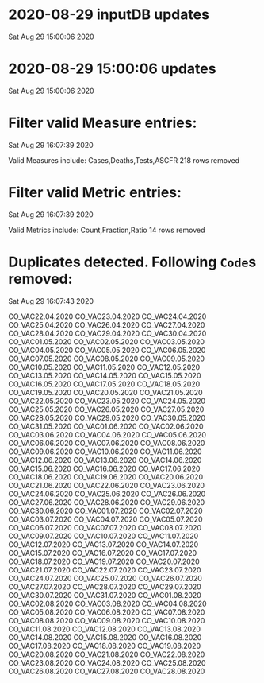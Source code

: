 
# 2020-08-29 inputDB updates 
 Sat Aug 29 15:00:06 2020 


# 2020-08-29 15:00:06 updates 
 Sat Aug 29 15:00:06 2020 


# Filter valid Measure entries: 
 Sat Aug 29 16:07:39 2020 

Valid Measures include: Cases,Deaths,Tests,ASCFR
 218 rows removed
# Filter valid Metric entries: 
 Sat Aug 29 16:07:39 2020 

Valid Metrics include: Count,Fraction,Ratio
 14 rows removed
# Duplicates detected. Following `Code`s removed: 
 Sat Aug 29 16:07:43 2020 

CO_VAC22.04.2020
CO_VAC23.04.2020
CO_VAC24.04.2020
CO_VAC25.04.2020
CO_VAC26.04.2020
CO_VAC27.04.2020
CO_VAC28.04.2020
CO_VAC29.04.2020
CO_VAC30.04.2020
CO_VAC01.05.2020
CO_VAC02.05.2020
CO_VAC03.05.2020
CO_VAC04.05.2020
CO_VAC05.05.2020
CO_VAC06.05.2020
CO_VAC07.05.2020
CO_VAC08.05.2020
CO_VAC09.05.2020
CO_VAC10.05.2020
CO_VAC11.05.2020
CO_VAC12.05.2020
CO_VAC13.05.2020
CO_VAC14.05.2020
CO_VAC15.05.2020
CO_VAC16.05.2020
CO_VAC17.05.2020
CO_VAC18.05.2020
CO_VAC19.05.2020
CO_VAC20.05.2020
CO_VAC21.05.2020
CO_VAC22.05.2020
CO_VAC23.05.2020
CO_VAC24.05.2020
CO_VAC25.05.2020
CO_VAC26.05.2020
CO_VAC27.05.2020
CO_VAC28.05.2020
CO_VAC29.05.2020
CO_VAC30.05.2020
CO_VAC31.05.2020
CO_VAC01.06.2020
CO_VAC02.06.2020
CO_VAC03.06.2020
CO_VAC04.06.2020
CO_VAC05.06.2020
CO_VAC06.06.2020
CO_VAC07.06.2020
CO_VAC08.06.2020
CO_VAC09.06.2020
CO_VAC10.06.2020
CO_VAC11.06.2020
CO_VAC12.06.2020
CO_VAC13.06.2020
CO_VAC14.06.2020
CO_VAC15.06.2020
CO_VAC16.06.2020
CO_VAC17.06.2020
CO_VAC18.06.2020
CO_VAC19.06.2020
CO_VAC20.06.2020
CO_VAC21.06.2020
CO_VAC22.06.2020
CO_VAC23.06.2020
CO_VAC24.06.2020
CO_VAC25.06.2020
CO_VAC26.06.2020
CO_VAC27.06.2020
CO_VAC28.06.2020
CO_VAC29.06.2020
CO_VAC30.06.2020
CO_VAC01.07.2020
CO_VAC02.07.2020
CO_VAC03.07.2020
CO_VAC04.07.2020
CO_VAC05.07.2020
CO_VAC06.07.2020
CO_VAC07.07.2020
CO_VAC08.07.2020
CO_VAC09.07.2020
CO_VAC10.07.2020
CO_VAC11.07.2020
CO_VAC12.07.2020
CO_VAC13.07.2020
CO_VAC14.07.2020
CO_VAC15.07.2020
CO_VAC16.07.2020
CO_VAC17.07.2020
CO_VAC18.07.2020
CO_VAC19.07.2020
CO_VAC20.07.2020
CO_VAC21.07.2020
CO_VAC22.07.2020
CO_VAC23.07.2020
CO_VAC24.07.2020
CO_VAC25.07.2020
CO_VAC26.07.2020
CO_VAC27.07.2020
CO_VAC28.07.2020
CO_VAC29.07.2020
CO_VAC30.07.2020
CO_VAC31.07.2020
CO_VAC01.08.2020
CO_VAC02.08.2020
CO_VAC03.08.2020
CO_VAC04.08.2020
CO_VAC05.08.2020
CO_VAC06.08.2020
CO_VAC07.08.2020
CO_VAC08.08.2020
CO_VAC09.08.2020
CO_VAC10.08.2020
CO_VAC11.08.2020
CO_VAC12.08.2020
CO_VAC13.08.2020
CO_VAC14.08.2020
CO_VAC15.08.2020
CO_VAC16.08.2020
CO_VAC17.08.2020
CO_VAC18.08.2020
CO_VAC19.08.2020
CO_VAC20.08.2020
CO_VAC21.08.2020
CO_VAC22.08.2020
CO_VAC23.08.2020
CO_VAC24.08.2020
CO_VAC25.08.2020
CO_VAC26.08.2020
CO_VAC27.08.2020
CO_VAC28.08.2020